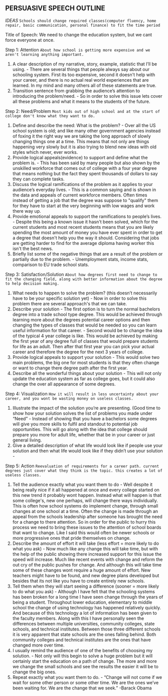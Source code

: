 ## PERSUASIVE SPEECH OUTLINE

*IDEAS* `Schools should change required classes(computer fluency, home repair, basic communication, personal finance) to fit the time period`

Title of Speech: We need to change the education system, but we cant force everyone at once.

Step 1: Attention `About how school is getting more expensive and we aren't learning anything important.`
  1. A clear description of my narrative, story, example, statistic that I’ll be using.
    - There are several things that people always say about our schooling system. First its too expensive, second it doesn't help with your career, and there is no actual real world experiences that are learned. In my mind and many others all of these statements are true.
  2. Transition sentence from grabbing the audience’s attention to introducing the problem/need.
    - So in order to solve this issue lets cover all these problems and what it means to the students of the future.

Step 2: Need/Problem `Most kids out of high school and at the start of college don't know what they want to do.`
  1. Define and describe the need: What is the problem?
    - Over all the US school system is old; and like many other government agencies instead of foxing it the right way we are taking the long approach of slowly changing things one at a time. This means that not only are things happening very slowly but it is also trying to blend new ideas with old styles which never, ever works.
  2. Provide logical appeals(evidence) to support and define what the problem is.
    - This has been said by many people but also shown by the unskilled workforce that comes out of college with a four year degree that means nothing but the fact they spent thousands of dollars to say they can complete tasks.
  3. Discuss the logical ramifications of the problem as it applies to your audience’s everyday lives.
    - This is a common saying and is shown in the data and appeals of current workforce members. Often times instead of getting a job that the degree was suppose to "qualify" them for they have to start at the very beginning with low wages and work there way up.
  4. Provide emotional appeals to support the ramifications to people’s lives.
    - Despite this being a known issue it hasn't been solved, which for the current students and most recent students means that you are likely spending the most amount of money you have ever spent in order to get a degree that doesn't help you the way it should. Considering that jobs are getting harder to find for the average diploma having worker this isn't the best news.
  5. Briefly list some of the negative things that are a result of the problem or partially due to the problem.
    - Unemployment stats, income stats, comparison to EU trade school stats.  

Step 3: Satisfaction/Solution `About how degrees first need to change to fit the changing field, along with better information about the degree to help decision making. `
  1. What needs to happen to solve the problem? (this doesn’t necessarily have to be your specific solution yet)
    - Now in order to solve this problem there are several approach's that we can take.
  2. Describe your solution
    - The first option is to turn the normal bachelors degree into a trade school type degree. This would be achieved through learning more about the degrees potential career options and then changing the types of classes that would be needed so you can learn useful information for that career.
    - Second would be to change the idea of the typical 4 year college is like. This would be achieved by making the first year of any degree full of classes that would prepare students for life as an adult. Then after that first year you can pick your actual career and therefore the degree for the next 3 years of college.
  3. Provide logical appeals to support your solution
    - This would solve two main problems, the big one for most students is that they often change or want to change there degree path after the first year.
  4. Describe all the wonderful things about your solution
    - This will not only update the education system as far as college goes, but it could also change the over all appearance of some degrees.

Step 4: Visualization `How it will result in less uncertainty about your career, and you wont be wasting money on useless classes.`
  1. Illustrate the impact of the solution you’re are presenting. (Good time to show how your solution solves the list of problems you made under “Need”
    - Instead of showing that you have a bachelors some degrees will give you more skills to fulfil and standout to potential job opportunities. This will go along with the idea that college should prepare you more for adult life, whether that be in your career or just general living.
  2. Give a detailed description of what life would look like if people use your solution and then what life would look like if they didn’t use your solution
    -

Step 5: Action `Reevaluation of requirements for a career path. current degrees just cover what they think is the topic. this creates a lot of useless classes. `
  1. Tell the audience exactly what you want them to do
    - Well despite it being really nice if it all happened at once and every college started on this new trend it probably wont happen. Instead what will happen is that some college's, new one perhaps, will change there ways individually. This is often how school systems do implement change, through small changes at one school at a time. Often the change is made through an appeal from the schools leadership after someone has brought the need for a change to there attention. So in order for the public to hurry this process we need to bring these issues to the attention of school boards that want to change. Like I said this would often be newer schools or more progressive ones that pride themselves on change.
  2. Describe the amount of effort it will take (less effort = more likely to do what you ask)
    - Now much like any change this will take time, but with the help of the public showing there increased support for this issue the speed will increase. Much like recent events with change and reform the out cry of the public pushes for change. And although this will take time some of these changes wont require a huge amount of effort. New teachers might have to be found, and new degree plans developed but besides that its not like you have to create entirely new schools.
  3. Tell them when they will start seeing a difference (sooner = more likely to do what you ask)
    - Although I have felt that the schooling systems has been broken for a long time I have seen change through the years of being a student. Throughout lower education, elementary to middle school the change of using technology has happened relatively quickly. And because of this technology a lot of information has been given to the faculty members. Along with this I have personally seen the differences between multiple universities, community colleges, state schools, and technical institutes. Between those three different schools it is very apparent that state schools are the ones falling behind. Both community colleges and technical institutes are the ones that have changed more over time.
  4. I usually remind the audience of one of the benefits of choosing my solution.
    - Not only will this begin to solve a huge problem but it will certainly start the education on a path of change. The more and more we change the small schools and see the results the easier it will be to change the big ones.
  5. Repeat exactly what you want them to do.
    - “Change will not come if we wait for some other person or some other time. We are the ones we’ve been waiting for. We are the change that we seek.” -Barack Obama
